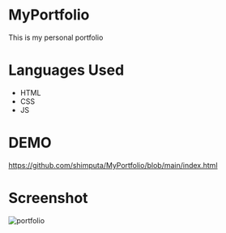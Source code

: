 # MyPortfolio

This is my personal portfolio 

# Languages Used
* HTML
* CSS
* JS

# DEMO
https://github.com/shimputa/MyPortfolio/blob/main/index.html



# Screenshot
![portfolio](https://github.com/shimputa/MyPortfolio/assets/109417572/93940d12-6f74-4282-91b4-16528801f34f)



